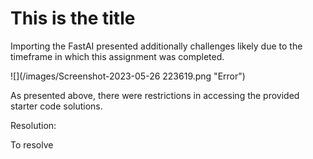 # This is the title
Importing the FastAI presented additionally challenges likely due to the timeframe in which this assignment was completed.

![](/images/Screenshot-2023-05-26 223619.png "Error")

As presented above, there were restrictions in accessing the provided starter code solutions.

Resolution:

To resolve
